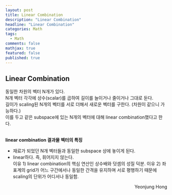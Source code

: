 ```yaml
---
layout: post
title: Linear Combination
description: "Linear Combination"
headline: "Linear Combination"
categories: Math
tags: 
  - Math
comments: false
mathjax: true
featured: false
published: true
---
```


## Linear Combination

동일한 차원의 벡터 N개가 있다. <br>
N개 벡터 각각에 상수(scalar)를 곱하여 길이를 늘이거나 줄이거나 그대로 둔다.<br>
길이가 scaling된 N개의 벡터를 서로 더해서 새로운 벡터를 구한다. (차원이 같으니 가능하다.) <br>
이를 두고 같은 subspace에 있는 N개의 벡터에 대해 linear combination했다고 한다.<br><br>

**linear combination 결과물 벡터의 특징**

- 재료가 되었던 N개 벡터들과 동일한 subspace 상에 놓이게 된다.<br>
- linear하다. 즉, 휘어지지 않는다.<br>
<t> 이유 1) linear combination의 핵심 연산인 상수배와 덧셈의 성질 덕분.
<t> 이유 2) 좌표계의 grid가 어느 구간에서나 동일한 간격을 유지하며 서로 평행하기 때문에 scaling의 단위가 어디서나 동일함. 


<p align="right"> Yeonjung Hong <p>
